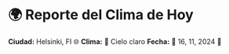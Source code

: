 # 🌍 Reporte del Clima de Hoy

**Ciudad:** Helsinki, FI 🌐
**Clima:** 🌈 Cielo claro
**Fecha:** 📅 16, 11, 2024 🚀
